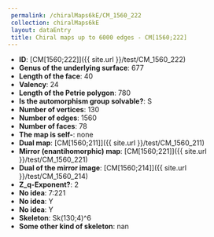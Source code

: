 ```yaml
--- 
 permalink: /chiralMaps6kE/CM_1560_222 
 collection: chiralMaps6kE
 layout: dataEntry
 title: Chiral maps up to 6000 edges - CM[1560;222]
---
```


- **ID**: [CM[1560;222]]({{ site.url }}/test/CM_1560_222)
- **Genus of the underlying surface**: 677
- **Length of the face**: 40
- **Valency**: 24
- **Length of the Petrie polygon**: 780
- **Is the automorphism group solvable?**: S
- **Number of vertices**: 130
- **Number of edges**: 1560
- **Number of faces**: 78
- **The map is self-**: none
- **Dual map**: [CM[1560;211]]({{ site.url }}/test/CM_1560_211)
- **Mirror (enantihomorphic) map**: [CM[1560;221]]({{ site.url }}/test/CM_1560_221)
- **Dual of the mirror image**: [CM[1560;214]]({{ site.url }}/test/CM_1560_214)
- **Z_q-Exponent?**: 2
- **No idea**:  7:221
- **No idea**: Y
- **No idea**: Y
- **Skeleton**: Sk(130;4)^6
- **Some other kind of skeleton**: nan
